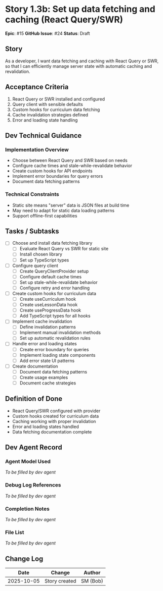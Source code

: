 # Story 1.3b: Set up data fetching and caching (React Query/SWR)

**Epic**: #15
**GitHub Issue**: #24
**Status**: Draft

## Story

As a developer, I want data fetching and caching with React Query or SWR, so that I can efficiently manage server state with automatic caching and revalidation.

## Acceptance Criteria

1. React Query or SWR installed and configured
2. Query client with sensible defaults
3. Custom hooks for curriculum data fetching
4. Cache invalidation strategies defined
5. Error and loading state handling

## Dev Technical Guidance

### Implementation Overview
- Choose between React Query and SWR based on needs
- Configure cache times and stale-while-revalidate behavior
- Create custom hooks for API endpoints
- Implement error boundaries for query errors
- Document data fetching patterns

### Technical Constraints
- Static site means "server" data is JSON files at build time
- May need to adapt for static data loading patterns
- Support offline-first capabilities

## Tasks / Subtasks

- [ ] Choose and install data fetching library
  - [ ] Evaluate React Query vs SWR for static site
  - [ ] Install chosen library
  - [ ] Set up TypeScript types
- [ ] Configure query client
  - [ ] Create QueryClientProvider setup
  - [ ] Configure default cache times
  - [ ] Set up stale-while-revalidate behavior
  - [ ] Configure retry and error handling
- [ ] Create custom hooks for curriculum data
  - [ ] Create useCurriculum hook
  - [ ] Create useLessonData hook
  - [ ] Create useProgressData hook
  - [ ] Add TypeScript types for all hooks
- [ ] Implement cache invalidation
  - [ ] Define invalidation patterns
  - [ ] Implement manual invalidation methods
  - [ ] Set up automatic revalidation rules
- [ ] Handle error and loading states
  - [ ] Create error boundary for queries
  - [ ] Implement loading state components
  - [ ] Add error state UI patterns
- [ ] Create documentation
  - [ ] Document data fetching patterns
  - [ ] Create usage examples
  - [ ] Document cache strategies

## Definition of Done

- React Query/SWR configured with provider
- Custom hooks created for curriculum data
- Caching working with proper invalidation
- Error and loading states handled
- Data fetching documentation complete

## Dev Agent Record

### Agent Model Used
_To be filled by dev agent_

### Debug Log References
_To be filled by dev agent_

### Completion Notes
_To be filled by dev agent_

### File List
_To be filled by dev agent_

## Change Log

| Date | Change | Author |
|------|--------|--------|
| 2025-10-05 | Story created | SM (Bob) |
